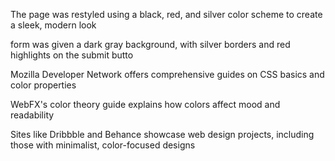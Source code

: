 The page was restyled using a black, red, and silver color scheme to create a sleek, modern look 

 form was given a dark gray background, with silver borders and red highlights on the submit butto


 Mozilla Developer Network offers comprehensive guides on CSS basics and color properties

 WebFX's color theory guide explains how colors affect mood and readability

 Sites like Dribbble and Behance showcase web design projects, including those with minimalist, color-focused designs

 